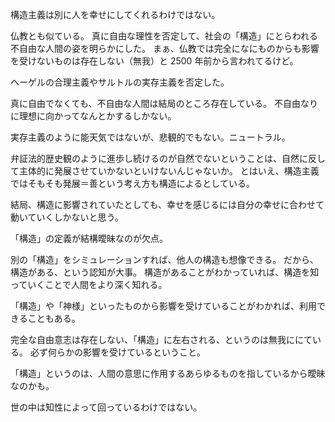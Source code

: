 構造主義は別に人を幸せにしてくれるわけではない。

仏教とも似ている。
真に自由な理性を否定して、社会の「構造」にとらわれる不自由な人間の姿を明らかにした。
まぁ、仏教では完全になにものからも影響を受けないものは存在しない（無我）と 2500 年前から言われてるけど。

ヘーゲルの合理主義やサルトルの実存主義を否定した。

真に自由でなくても、不自由な人間は結局のところ存在している。
不自由なりに理想に向かってなんとかするしかない。

実存主義のように能天気ではないが、悲観的でもない。ニュートラル。

弁証法的歴史観のように進歩し続けるのが自然でないということは、自然に反して主体的に発展させていかないといけないんじゃないか。
とはいえ、構造主義ではそもそも発展＝善という考え方も構造によるとしている。

結局、構造に影響されていたとしても、幸せを感じるには自分の幸せに合わせて動いていくしかないと思う。

「構造」の定義が結構曖昧なのが欠点。

別の「構造」をシミュレーションすれば、他人の構造も想像できる。
だから、構造がある、という認知が大事。
構造があることがわかっていれば、構造を知っていくことで人間をより深く知れる。

「構造」や「神様」といったものから影響を受けていることがわかれば、利用できることもある。

完全な自由意志は存在しない、「構造」に左右される、というのは無我ににている。
必ず何らかの影響を受けているということ。

「構造」というのは、人間の意思に作用するあらゆるものを指しているから曖昧なのかも。

世の中は知性によって回っているわけではない。
